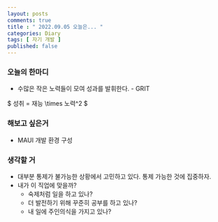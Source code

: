 ```yaml
---
layout: posts
comments: true
title : " 2022.09.05 오늘은... "
categories: Diary
tags: [ 자기 개발 ]
published: false
---
```


### 오늘의 한마디

- 수많은 작은 노력들이 모여 성과를 발휘한다. - GRIT

$
성취 = 재능 \times 노력^2
$

### 해보고 싶은거

- MAUI 개발 환경 구성

### 생각할 거

- 대부분 통제가 불가능한 상황에서 고민하고 있다. 통제 가능한 것에 집중하자.
- 내가 이 직업에 맞을까?
  - 숙제처럼 일을 하고 있나?
  - 더 발전하기 위해 꾸준히 공부를 하고 있나?
  - 내 일에 주인의식을 가지고 있나?
